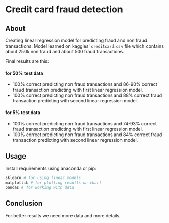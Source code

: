 # Credit card fraud detection

## About
Creating linear regression model for predicting fraud and non fraud transactions.
Model learned on kaggles' `creditcard.csv` file which contains about 250k non fraud and about 500 fraud transactions.

Final results are this:
#### for 50% test data
- 100% correct predicting non fraud transactions and 86-90% correct fraud transaction predicting with first linear regression model.
- 100% correct predicting non fraud transactions and 88% correct fraud transaction predicting with second linear regression model.
#### for 5% test data
- 100% correct predicting non fraud transactions and 74-93% correct fraud transaction predicting with first linear regression model.
- 100% correct predicting non fraud transactions and 84% correct fraud transaction predicting with second linear regression model.

## Usage

Install requirements using anaconda or pip:
```python
sklearn # for using linear models
matplotlib # for plotting results on chart
pandas # for working with data
```

## Conclusion

For better results we need more data and more details.
